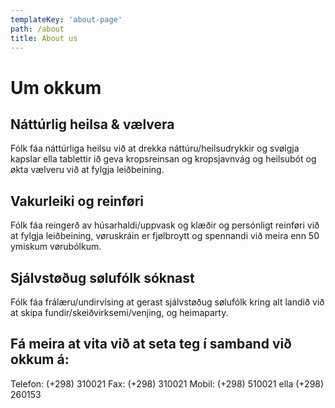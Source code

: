 ```yaml
---
templateKey: 'about-page'
path: /about
title: About us
---
```

# Um okkum

## Náttúrlig heilsa & vælvera
Fólk fáa náttúrliga heilsu við at drekka náttúru/heilsudrykkir og svølgja kapslar ella tablettir ið geva kropsreinsan og kropsjavnvág og heilsubót og økta vælveru við at fylgja leiðbeining.

## Vakurleiki og reinføri
Fólk fáa reingerð av húsarhaldi/uppvask og klæðir og persónligt reinføri við at fylgja leiðbeining, vøruskráin er fjølbroytt og spennandi við meira enn 50 ymiskum vørubólkum.

## Sjálvstøðug sølufólk sóknast
Fólk fáa frálæru/undirvísing at gerast sjálvstøðug sølufólk kring alt landið við at skipa fundir/skeiðvirksemi/venjing, og heimaparty.

## Fá meira at vita við at seta teg í samband við okkum á:
Telefon: (+298) 310021
Fax:     (+298) 310021
Mobil:   (+298) 510021 ella (+298) 260153